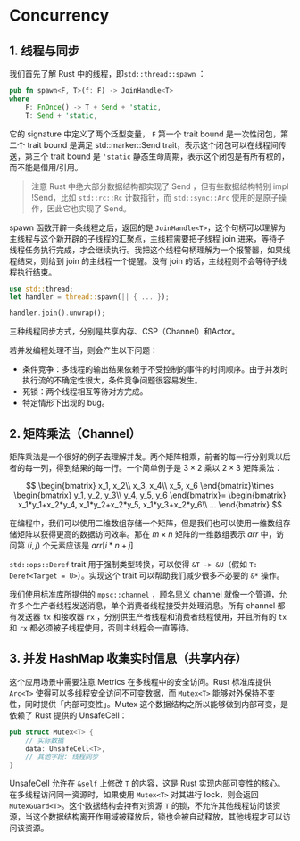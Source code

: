 # Concurrency

## 1. 线程与同步

我们首先了解 Rust 中的线程，即`std::thread::spawn` ：

```rust
pub fn spawn<F, T>(f: F) -> JoinHandle<T>
where
    F: FnOnce() -> T + Send + 'static,
    T: Send + 'static,
```

它的 signature 中定义了两个泛型变量， `F` 第一个 trait bound 是一次性闭包，第二个 trait bound 是满足 std::marker::Send trait，表示这个闭包可以在线程间传送，第三个 trait bound 是 `'static` 静态生命周期，表示这个闭包是有所有权的，而不能是借用/引用。

> 注意 Rust 中绝大部分数据结构都实现了 Send ，但有些数据结构特别 impl !Send，比如 `std::rc::Rc` 计数指针，而 `std::sync::Arc` 使用的是原子操作，因此它也实现了 Send。

spawn 函数开辟一条线程之后，返回的是 `JoinHandle<T>`，这个句柄可以理解为主线程与这个新开辟的子线程的汇聚点，主线程需要把子线程 join 进来，等待子线程任务执行完成，才会继续执行。我把这个线程句柄理解为一个报警器，如果线程结束，则给到 join 的主线程一个提醒。没有 join 的话，主线程则不会等待子线程执行结束。

```rust
use std::thread;
let handler = thread::spawn(|| { ... });

handler.join().unwrap();
```

三种线程同步方式，分别是共享内存、CSP（Channel）和Actor。

若并发编程处理不当，则会产生以下问题：
- 条件竞争：多线程的输出结果依赖于不受控制的事件的时间顺序。由于并发时执行流的不确定性很大，条件竞争问题很容易发生。
- 死锁：两个线程相互等待对方完成。
- 特定情形下出现的 bug。

## 2. 矩阵乘法（Channel）

矩阵乘法是一个很好的例子去理解并发。两个矩阵相乘，前者的每一行分别乘以后者的每一列，得到结果的每一行。一个简单例子是 $3\times 2$ 乘以 $2\times 3$ 矩阵乘法：

$$
\begin{bmatrix}
x_1, x_2\\
x_3, x_4\\
x_5, x_6
\end{bmatrix}\times
\begin{bmatrix}
y_1, y_2, y_3\\
y_4, y_5, y_6
\end{bmatrix}=
\begin{bmatrix}
x_1*y_1+x_2*y_4, x_1*y_2+x_2*y_5, x_1*y_3+x_2*y_6\\
...
\end{bmatrix}
$$

在编程中，我们可以使用二维数组存储一个矩阵，但是我们也可以使用一维数组存储矩阵以获得更高的数据访问效率。那在 $m\times n$ 矩阵的一维数组表示 $arr$ 中，访问第 $(i, j)$ 个元素应该是 $arr[i*n +j]$

`std::ops::Deref` trait 用于强制类型转换，可以使得 `&T -> &U`（假如 `T: Deref<Target = U>`）。实现这个 trait 可以帮助我们减少很多不必要的 `&*` 操作。

我们使用标准库所提供的 `mpsc::channel` ，顾名思义 channel 就像一个管道，允许多个生产者线程发送消息，单个消费者线程接受并处理消息。所有 channel 都有发送器 `tx` 和接收器 `rx` ，分别供生产者线程和消费者线程使用，并且所有的 `tx` 和 `rx` 都必须被子线程使用，否则主线程会一直等待。

## 3. 并发 HashMap 收集实时信息（共享内存）

这个应用场景中需要注意 Metrics 在多线程中的安全访问。Rust 标准库提供 `Arc<T>` 使得可以多线程安全访问不可变数据，而 `Mutex<T>` 能够对外保持不变性，同时提供「内部可变性」。Mutex 这个数据结构之所以能够做到内部可变，是依赖了 Rust 提供的 UnsafeCell：

```Rust
pub struct Mutex<T> {
    // 实际数据
    data: UnsafeCell<T>,
    // 其他字段: 线程同步
}
```

UnsafeCell 允许在 `&self` 上修改 `T` 的内容，这是 Rust 实现内部可变性的核心。在多线程访问同一资源时，如果使用 `Mutex<T>` 对其进行 lock，则会返回 `MutexGuard<T>`。这个数据结构会持有对资源 `T` 的锁，不允许其他线程访问该资源，当这个数据结构离开作用域被释放后，锁也会被自动释放，其他线程才可以访问该资源。
